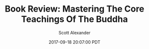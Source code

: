 ---
layout: podcast
title: "Book Review: Mastering The Core Teachings Of The Buddha"
author: Scott Alexander
description: https://slatestarcodex.com/2017/09/18/book-review-mastering-the-core-teachings-of-the-buddha/
date: 2017-09-18 20:07:00 PDT
length: 5853739
duration: 1463
guid: book-review-mastering-the-core-teachings-of-the-buddha
---